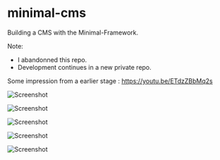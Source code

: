 # minimal-cms

Building a CMS with the Minimal-Framework.

Note: 
- I abandonned this repo.
- Development continues in a new private repo.

Some impression from a earlier stage :
https://youtu.be/ETdzZBbMq2s

![Screenshot](http://crashleague.net/minimal-cms-screens/s3.png)

![Screenshot](http://crashleague.net/minimal-cms-screens/s1.png)

![Screenshot](http://crashleague.net/minimal-cms-screens/s2.png)

![Screenshot](http://crashleague.net/minimal-cms-screens/s4.png)

![Screenshot](http://crashleague.net/minimal-cms-screens/s5.png)

